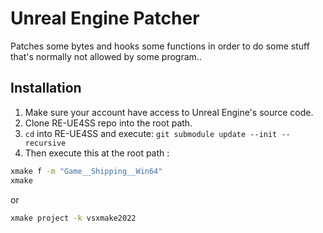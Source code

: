 # Unreal Engine Patcher

Patches some bytes and hooks some functions in order to do some stuff that's normally not allowed by some program..


## Installation

1. Make sure your account have access to Unreal Engine's source code.
2. Clone RE-UE4SS repo into the root path.
3. `cd` into RE-UE4SS and execute: `git submodule update --init --recursive`
4. Then execute this at the root path :
```bash
xmake f -m "Game__Shipping__Win64"
xmake
```

or 

```bash
xmake project -k vsxmake2022
```
